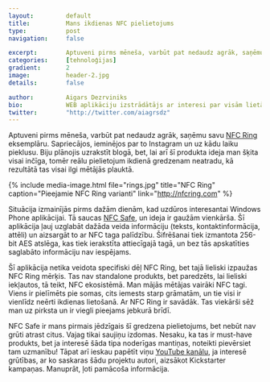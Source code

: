 ```yaml
---
layout:         default
title:          Mans ikdienas NFC pielietojums
type:           post
navigation:     false

excerpt:        Aptuveni pirms mēneša, varbūt pat nedaudz agrāk, saņēmu savu <a href="http://nfcring.com" title="NFC Ring">NFC Ring</a> eksemplāru. Sapriecājos, ieminējos par to Instagram un uz kādu laiku pieklusu.
categories:     [tehnoloģijas]
gradient:       2
image:          header-2.jpg
details:        false

author:         Aigars Dezrviniks
bio:            WEB aplikāciju izstrādātājs ar interesi par visām lietām uz pasaules.
twitter:        "http://twitter.com/aiagrsdz"
---
```


Aptuveni pirms mēneša, varbūt pat nedaudz agrāk, saņēmu savu [NFC Ring](http://nfcring.com "NFC Ring") eksemplāru. Sapriecājos, ieminējos par to Instagram un uz kādu laiku pieklusu. Biju plānojis uzrakstīt blogā, bet, lai arī šī produkta ideja man šķita visai inčīga, tomēr reālu pielietojum ikdienā gredzenam neatradu, kā rezultātā tas visai ilgi mētājās plauktā.

{% include media-image.html file="rings.jpg" title="NFC Ring" caption="Pieejamie NFC Ring varianti" link="http://nfcring.com" %}

Situācija izmainījās pirms dažām dienām, kad uzdūros interesantai Windows Phone aplikācijai. Tā saucas [NFC Safe](http://www.windowsphone.com/en-us/store/app/nfc-safe/0a8656d4-ed32-4bb5-baac-1317827e18d8 "NFC Safe"), un ideja ir gaužām vienkārša. Šī aplikācija ļauj uzglabāt dažāda veida informāciju (teksts, kontaktinformācija, attēli) un aizsargāt to ar NFC taga palīdzību. Šifrēšanai tiek izmantota 256-bit AES atslēga, kas tiek ierakstīta attiecīgajā tagā, un bez tās apskatīties saglabāto informāciju nav iespējams.

Šī aplikācija netika veidota specifiski dēļ NFC Ring, bet tajā lieliski izpaužas NFC Ring mērķis. Tas nav standalone produkts, bet paredzēts, lai lieliski iekļautos, tā teikt, NFC ekosistēmā.  Man mājās mētājas vairāki NFC tagi. Viens ir pielīmēts pie somas, cits iemests starp grāmatām, un tie visi ir vienlīdz neērti ikdienas lietošanā. Ar NFC Ring ir savādāk. Tas viekārši sēž man uz pirksta un ir viegli pieejams jebkurā brīdī.

NFC Safe ir mans pirmais jēdzīgais šī gredzena pielietojums, bet nebūt nav grūti atrast citus. Vajag tikai saujiņu izdomas. Nesaku, ka tas ir must-have produkts, bet ja interesē šāda tipa noderīgas mantiņas, noteikti pievērsiet tam uzmanību! Tāpat arī ieskau papētīt viņu [YouTube kanālu](https://www.youtube.com/user/nfcring), ja interesē grūtības, ar ko saskaras šādu projektu autori, aizsākot Kickstarter kampaņas. Manuprāt, ļoti pamācoša informācija.
